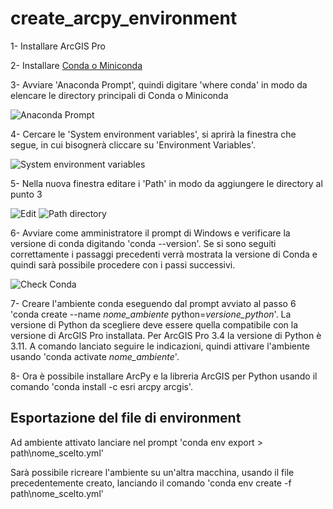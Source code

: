 # create_arcpy_environment

1- Installare ArcGIS Pro

2- Installare [Conda o Miniconda](https://docs.conda.io/projects/conda/en/stable/)

3- Avviare 'Anaconda Prompt', quindi digitare 'where conda' in modo da elencare le directory principali di Conda o Miniconda

![Anaconda Prompt](https://github.com/maxdxc/create_arcpy_environment/blob/main/conda_propt.JPG?raw=true)

4- Cercare le 'System environment variables', si aprirà la finestra che segue, in cui bisognerà cliccare su 'Environment Variables'.

![System environment variables](https://github.com/maxdxc/create_arcpy_environment/blob/main/env_var.JPG?raw=true)

5- Nella nuova finestra editare i 'Path' in modo da aggiungere le directory al punto 3

![Edit](https://github.com/maxdxc/create_arcpy_environment/blob/main/edit_path.JPG?raw=true)
![Path directory](https://github.com/maxdxc/create_arcpy_environment/blob/main/add_dirs.JPG?raw=true)

6- Avviare come amministratore il prompt di Windows e verificare la versione di conda digitando 'conda --version'. Se si sono seguiti correttamente i passaggi precedenti verrà mostrata la versione di Conda e quindi sarà possibile procedere con i passi successivi.

![Check Conda](https://github.com/maxdxc/create_arcpy_environment/blob/main/conda_vers.JPG?raw=true)

7- Creare l'ambiente conda eseguendo dal prompt avviato al passo 6 'conda create --name *nome_ambiente* python=*versione_python*'. La versione di Python da scegliere deve essere quella compatibile con la versione di ArcGIS Pro installata. Per ArcGIS Pro 3.4 la versione di Python è 3.11. A comando lanciato seguire le indicazioni, quindi attivare l'ambiente usando 'conda activate *nome_ambiente*'.

8- Ora è possibile installare ArcPy e la libreria ArcGIS per Python usando il comando 'conda install -c esri arcpy arcgis'.

## Esportazione del file di environment

Ad ambiente attivato lanciare nel prompt 'conda env export > path\nome_scelto.yml'

Sarà possibile ricreare l'ambiente su un'altra macchina, usando il file precedentemente creato, lanciando il comando 'conda env create -f path\nome_scelto.yml'
